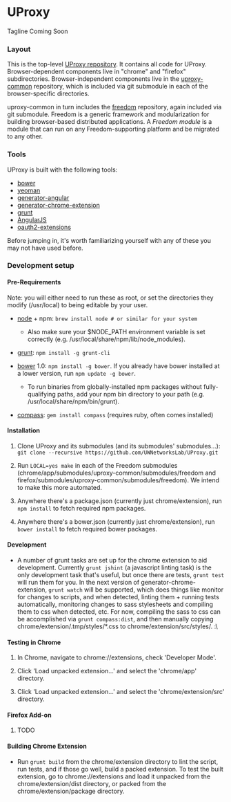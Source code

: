 UProxy
======

Tagline Coming Soon


### Layout

This is the top-level [UProxy
repository](https://github.com/UWNetworksLab/UProxy). It contains all code for
UProxy. Browser-dependent components live in "chrome" and "firefox"
subdirectories. Browser-independent components live in the
[uproxy-common](https://github.com/UWNetworksLab/uproxy-common) repository,
which is included via git submodule in each of the browser-specific
directories.

uproxy-common in turn includes the
[freedom](https://github.com/UWNetworksLab/freedom) repository, again included
via git submodule. Freedom is a generic framework and modularization for
building browser-based distributed applications. A *Freedom module* is a module
that can run on any Freedom-supporting platform and be migrated to any other.


### Tools

UProxy is built with the following tools:

- [bower](http://bower.io)
- [yeoman](http://yeoman.io)
- [generator-angular](https://github.com/yeoman/generator-angular)
- [generator-chrome-extension](https://github.com/yeoman/generator-chrome-extension)
- [grunt](http://gruntjs.com)
- [AngularJS](http://angularjs.org)
- [oauth2-extensions](https://github.com/borismus/oauth2-extensions)

Before jumping in, it's worth familiarizing yourself with any of these you may
not have used before.


### Development setup

#### Pre-Requirements

Note: you will either need to run these as root, or set the directories they modify (/usr/local) to being editable by your user.

- [node](http://nodejs.org/) + npm: `brew install node # or similar for your
  system`

    - Also make sure your $NODE_PATH environment variable is set correctly
      (e.g. /usr/local/share/npm/lib/node_modules).

- [grunt](http://gruntjs.com/): `npm install -g grunt-cli`

- [bower](http://bower.io/) 1.0: `npm install -g bower`. If you already have
  bower installed at a lower version, run `npm update -g bower`.

    - To run binaries from globally-installed npm packages without
      fully-qualifying paths, add your npm bin directory to your path
      (e.g. /usr/local/share/npm/bin/grunt).

- [compass](http://compass-style.org/):
  `gem install compass` (requires ruby, often comes installed)


#### Installation

1. Clone UProxy and its submodules (and its submodules' submodules...): `git
   clone --recursive https://github.com/UWNetworksLab/UProxy.git`

1. Run `LOCAL=yes make` in each of the Freedom submodules
   (chrome/app/submodules/uproxy-common/submodules/freedom and
   firefox/submodules/uproxy-common/submodules/freedom). We intend to make this
   more automated.

1. Anywhere there's a package.json (currently just chrome/extension), run `npm
   install` to fetch required npm packages.

1. Anywhere there's a bower.json (currently just chrome/extension), run `bower
   install` to fetch required bower packages.


#### Development

- A number of grunt tasks are set up for the chrome extension to aid
  development. Currently `grunt jshint` (a javascript linting task) is the only
  development task that's useful, but once there are tests, `grunt test` will
  run them for you. In the next version of generator-chrome-extension, `grunt
  watch` will be supported, which does things like monitor for changes to
  scripts, and when detected, linting them + running tests automatically,
  monitoring changes to sass stylesheets and compiling them to css when
  detected, etc. For now, compiling the sass to css can be accomplished via
  `grunt compass:dist`, and then manually copying chrome/extension/.tmp/styles/\*.css
  to chrome/extension/src/styles/. :\


#### Testing in Chrome

1. In Chrome, navigate to chrome://extensions, check 'Developer Mode'.

1. Click 'Load unpacked extension...' and select the 'chrome/app' directory.

1. Click 'Load unpacked extension...' and select the 'chrome/extension/src' directory.


#### Firefox Add-on

1. TODO


#### Building Chrome Extension

- Run `grunt build` from the chrome/extension directory to lint the script, run tests,
  and if those go well, build a packed extension. To test the built extension, go to
  chrome://extensions and load it unpacked from the chrome/extension/dist
  directory, or packed from the chrome/extension/package directory.
